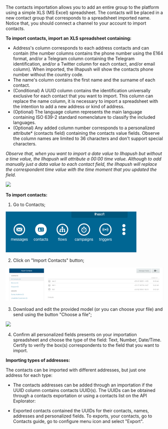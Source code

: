 The contacts importation allows you to add an entire group to the platform using a simple XLS (MS Excel) spreadsheet. The contacts will be placed in a new contact group that corresponds to a spreadsheet imported name. Notice that, you should connect a channel to your account to import contacts. 

**To import contacts, import an XLS spreadsheet containing:**
- Address's column corresponds to each address contacts and can contain (the number columns contains the phone number using the E164 format, and/or a Telegram column containing the Telegram identification, and/or a Twitter column for each contact, and/or email column). When imported, the Ilhapush will show the contacts phone number without the country code.
- The name's column contains the first name and the surname of each contact.
- (Conditional) A UUID column contains the identification universally exclusive for each contact that you want to import. This column can replace the name column, it is necessary to import a spreadsheet with the intention to add a new address or kind of address.
- (Optional) The language column represents the main language containing ISO 639-2 standard nomenclature to classify the included languages.
- (Optional) Any added column number corresponds to a personalized attribute* (contacts field) containing the contacts value fields. Observe the column names are limited to 36 characters and don't support special characters.

*Observe that, when you want to import a date value to Ilhapush but without a time value, the Ilhapush will attribute a 00:00 time value. Although to add manually just a data value to each contact field, the Ilhapush will replace the correspondent time value with the time moment that you updated the field.*

![](/img/contact/import_contact.png)

**To import contacts:**

1. Go to Contacts;

![](/img/contact/contact.png)

2. Click on "Import Contacts" button;

![](/img/contact/contacts.png)

3. Download and edit the provided model (or you can choose your file) and send using the button "Choose a file";

![](/img/contact/import_contact.png)

4. Confirm all personalized fields presents on your importation spreadsheet and choose the type of the field: Text, Number, Date/Time. Certify to verify the box(s) correspondents to the field that you want to import.

**Importing types of addresses:**

The contacts can be imported with different addresses, but just one address for each type:

- The contacts addresses can be added through an importation if the UUID column contains contacts UUID(s). The UUIDs can be obtained through a contacts exportation or using a contacts list on the API Explorator:

- Exported contacts contained the UUIDs for their contacts, names, addresses and personalized fields. To exports, your contacts, go to Contacts guide, go to configure menu icon and select "Export".